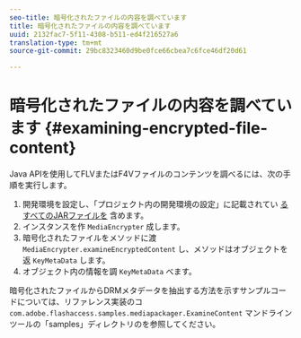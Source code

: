 ```yaml
---
seo-title: 暗号化されたファイルの内容を調べています
title: 暗号化されたファイルの内容を調べています
uuid: 2132fac7-5f11-4308-b511-ed4f216527a6
translation-type: tm+mt
source-git-commit: 29bc8323460d9be0fce66cbea7c6fce46df20d61

---
```



# 暗号化されたファイルの内容を調べています {#examining-encrypted-file-content}

Java APIを使用してFLVまたはF4Vファイルのコンテンツを調べるには、次の手順を実行します。

1. 開発環境を設定し、「プロジェクト内の開発環境の設定」に記載されてい [るすべてのJARファイルを](../../aaxs-protecting-content/content-setting-up-the-sdk/content-setting-up-the-dev-env.md) 含めます。
1. インスタンスを作 `MediaEncrypter` 成します。
1. 暗号化されたファイルをメソッドに渡 `MediaEncrypter.examineEncryptedContent` し、メソッドはオブジェクトを返 `KeyMetaData` します。
1. オブジェクト内の情報を調 `KeyMetaData` べます。

暗号化されたファイルからDRMメタデータを抽出する方法を示すサンプルコードについては、リファレンス実装のコ `com.adobe.flashaccess.samples.mediapackager.ExamineContent` マンドラインツールの「samples」ディレクトリのを参照してください。
